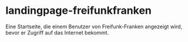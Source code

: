 landingpage-freifunkfranken
===========================

Eine Startseite, die einem Benutzer von Freifunk-Franken angezeigt wird, bevor er Zugriff auf das Internet bekommt.